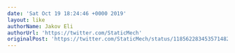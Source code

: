 ```yaml
---
date: 'Sat Oct 19 18:24:46 +0000 2019'
layout: like
authorName: Jakov Eli
authorUrl: 'https://twitter.com/StaticMech'
originalPost: 'https://twitter.com/StaticMech/status/1185622834535714822'
---
```

